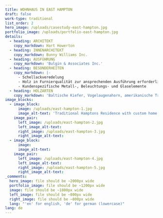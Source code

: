 ```yaml
---
title: WOHNHAUS IN EAST HAMPTON
draft: false
work-type: traditional
list_order: 2
hero_image: /uploads/casestudy-east-hampton.jpg
portfolio_image: /uploads/portfolio-east-hampton.jpg
details:
  - heading: ARCHITEKT
    copy_markdown: Hart Howerton
  - heading: INNENARCHITEKT
    copy_markdown: Bunny Williams Inc.
  - heading: AUSFÜHRUNG
    copy_markdown: 'Bulgin & Associates Inc.'
  - heading: BESONDERHEITEN
    copy_markdown: |-
      - Schellackveredelung
      - Holz in Furnierqualität zur ansprechenden Ausführung erforderlich
      - Kundenspezifische Metall-, Beleuchtungs- und Glaselemente
  - heading: HOLZARTEN
    copy_markdown: 'Baltische Kiefer, Vogelaugenahorn, amerikanische Traubenkirsche,  amerikanische Weißeiche'
image_blocks:
  - image_block:
      image: /uploads/east-hampton-1.jpg
      image_alt-text: 'Traditional Hamptons Residence with custom home office including desk and cabinetry. Custom metalwork, woodwork and joinery.'
    image_pair:
      left_image: /uploads/east-hampton-2.jpg
      left_image_alt-text:
      right_image: /uploads/east-hampton-3.jpg
      right_image_alt-text:
  - image_block:
      image:
      image_alt-text:
    image_pair:
      left_image: /uploads/east-hampton-4.jpg
      left_image_alt-text:
      right_image: /uploads/east-hampton-5.jpg
      right_image_alt-text:
_comments:
  hero_image: file should be ~2000px wide
  portfolio_image: file should be ~1200px wide
  image: file should be ~1800px wide
  left_image: file should be ~800px wide
  right_image: file should be ~800px wide
  lang: "'en' for english, 'de' for german (lowercase)"
lang: de
---
```


